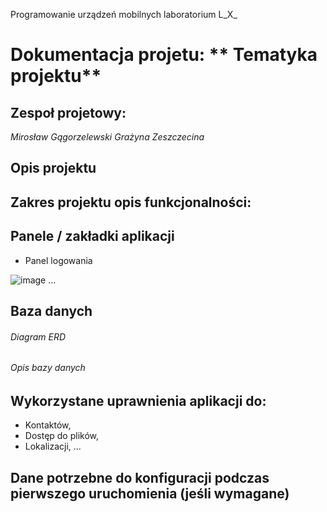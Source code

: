 Programowanie urządzeń mobilnych laboratorium L_X_ 

# Dokumentacja projetu: ** Tematyka projektu**

## Zespoł projetowy:
_Mirosław Gągorzelewski
Grażyna Zeszczecina_

## Opis projektu


## Zakres projektu opis funkcjonalności:


## Panele / zakładki aplikacji 
- Panel logowania

![image](https://github.com/user-attachments/assets/a271c59d-e3f5-4c74-99b5-7300d4db32a4)
...

## Baza danych
###### Diagram ERD

###### Opis bazy danych

## Wykorzystane uprawnienia aplikacji do:
- Kontaktów,
- Dostęp do plików,
- Lokalizacji,
...

## Dane potrzebne do konfiguracji podczas pierwszego uruchomienia (jeśli wymagane)
